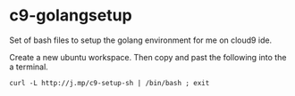# c9-golangsetup
Set of bash files to setup the golang environment for me on cloud9 ide.


Create a new ubuntu workspace. Then copy and past the following into the a
terminal.

```
curl -L http://j.mp/c9-setup-sh | /bin/bash ; exit
```
